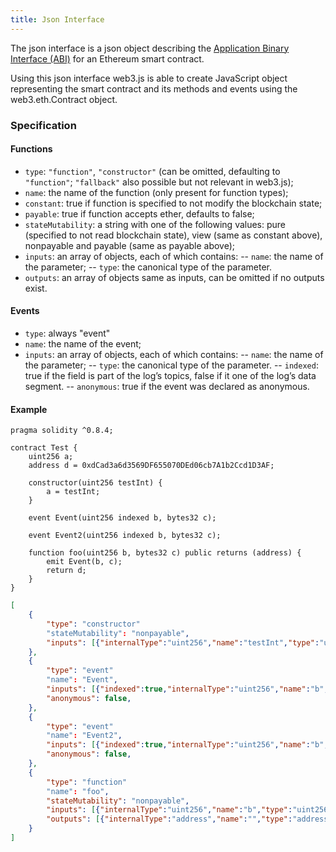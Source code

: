 ```yaml
---
title: Json Interface
---
```


The json interface is a json object describing the [Application Binary Interface (ABI)](https://github.com/ethereum/wiki/wiki/Ethereum-Contract-ABI) for an Ethereum smart contract.

Using this json interface web3.js is able to create JavaScript object representing the smart contract and its methods and events using the web3.eth.Contract object.

### Specification

#### Functions

-   `type`: `"function"`, `"constructor"` (can be omitted, defaulting to `"function"`; `"fallback"` also possible but not relevant in web3.js);
-   `name`: the name of the function (only present for function types);
-   `constant`: true if function is specified to not modify the blockchain state;
-   `payable`: true if function accepts ether, defaults to false;
-   `stateMutability`: a string with one of the following values: pure (specified to not read blockchain state), view (same as constant above), nonpayable and payable (same as payable above);
-   `inputs`: an array of objects, each of which contains:
    -- `name`: the name of the parameter;
    -- `type`: the canonical type of the parameter.
-   `outputs`: an array of objects same as inputs, can be omitted if no outputs exist.

#### Events

-   `type`: always "event"
-   `name`: the name of the event;
-   `inputs`: an array of objects, each of which contains:
    -- `name`: the name of the parameter;
    -- `type`: the canonical type of the parameter.
    -- `indexed`: true if the field is part of the log’s topics, false if it one of the log’s data segment.
    -- `anonymous`: true if the event was declared as anonymous.

#### Example

```solidity title='Solidity Contract'
pragma solidity ^0.8.4;

contract Test {
	uint256 a;
	address d = 0xdCad3a6d3569DF655070DEd06cb7A1b2Ccd1D3AF;

	constructor(uint256 testInt) {
		a = testInt;
	}

	event Event(uint256 indexed b, bytes32 c);

	event Event2(uint256 indexed b, bytes32 c);

	function foo(uint256 b, bytes32 c) public returns (address) {
		emit Event(b, c);
		return d;
	}
}

```

```json title='Resulting JSON ABI'
[
    {
        "type": "constructor"
        "stateMutability": "nonpayable",
        "inputs": [{"internalType":"uint256","name":"testInt","type":"uint256"}],
    },
    {
        "type": "event"
        "name": "Event",
        "inputs": [{"indexed":true,"internalType":"uint256","name":"b","type":"uint256"},{"indexed":false,"internalType":"bytes32","name":"c","type":"bytes32"}],
        "anonymous": false,
    },
    {
        "type": "event"
        "name": "Event2",
        "inputs": [{"indexed":true,"internalType":"uint256","name":"b","type":"uint256"},{"indexed":false,"internalType":"bytes32","name":"c","type":"bytes32"}],
        "anonymous": false,
    },
    {
        "type": "function"
        "name": "foo",
        "stateMutability": "nonpayable",
        "inputs": [{"internalType":"uint256","name":"b","type":"uint256"},{"internalType":"bytes32","name":"c","type":"bytes32"}],
        "outputs": [{"internalType":"address","name":"","type":"address"}],
    }
]
```
